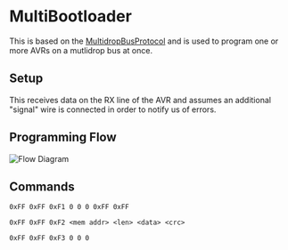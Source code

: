 # MultiBootloader

This is based on the [MultidropBusProtocol](../MultidropBusProtocol/) and is used to program one or more
AVRs on a mutlidrop bus at once.

## Setup 

This receives data on the RX line of the AVR and assumes an additional "signal" wire is connected
in order to notify us of errors.

## Programming Flow

![Flow Diagram](flow-diagram.png?raw=true)

## Commands

`0xFF 0xFF 0xF1 0 0 0 0xFF 0xFF`

`0xFF 0xFF 0xF2 <mem addr> <len> <data> <crc>`

`0xFF 0xFF 0xF3 0 0 0`
